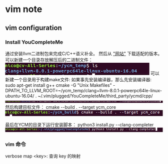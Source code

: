 # vim note
## vim configuration
### Install YouCompleteMe
通过安装llvm二进制包来完成C\/C++语义补全。
然后从 ["网站"](http://releases.llvm.org/download.html) 下载适配的版本。
可以新建一个目录存放解压后的二进制文件：
![](./clang.png)
可以新建一个目录用于构建make文件:
如果事先安装编译器，那么先安装编译器: sudo apt-get install g\++
cmake -G "Unix Makefiles" -DPATH_TO_LLVM_ROOT=~/ycm_temp/clang+llvm-8.0.1-powerpc64le-linux-ubuntu-16.04/ . ~/.vim/plugged/YouCompleteMe/third_party/ycmd/cpp/
![](./cmake.png)
然后构建目标文件：
cmake --build . --target ycm_core
![](./build.png)

最后在YCM的目录下运行安装脚本：
python3 install.py --clang-completer
![](./ycm.png)


### vim 命令
verbose map \<key>: 查询 key 的映射






